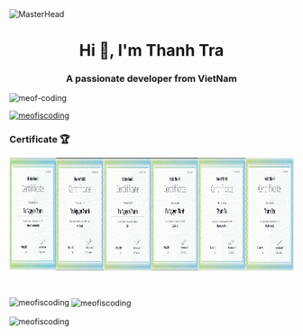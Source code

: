 <div>
  <img src="https://github.com/meofiscoding/meofiscoding/blob/main/Asset/MasterHead.gif" alt="MasterHead" style="width: 1000px; height: 500px">
</div>

<h1 align="center">Hi 👋, I'm Thanh Tra</h1>
<h3 align="center">A passionate developer from VietNam</h3>

<p align="left"> <img src="https://komarev.com/ghpvc/?username=meofiscoding&label=Profile%20views&color=0e75b6&style=flat" alt="meof-coding" /> </p>
<p align="left"> <a href="https://github.com/ryo-ma/github-profile-trophy"><img src="https://github-profile-trophy.vercel.app/?username=meofiscoding" alt="meofiscoding" /></a> </p>
<h3 align="left">Certificate 🏆</h3>
<div style="display: flex">
<a href="https://www.hackerrank.com/certificates/iframe/4d46d90460e6">
  <img src="https://github.com/meofiscoding/meofiscoding/blob/main/Certificate/RestAPICertificate.png" alt="HackerRank Certificate" height="200">
</a>
<a href="https://www.hackerrank.com/certificates/bbb3deed8bdd">
  <img src="https://github.com/meofiscoding/meofiscoding/blob/main/Certificate/C%23Certificate.png" alt="HackerRank Certificate" height="200">
</a>
  <a href="https://www.hackerrank.com/certificates/3bb4b1bc28bc">
  <img src="https://github.com/meofiscoding/meofiscoding/blob/main/Certificate/CSSCertificate.png" alt="HackerRank Certificate" height="200">
</a>
</a>
  <a href="https://www.hackerrank.com/certificates/95639f6bb78d">
  <img src="https://github.com/meofiscoding/meofiscoding/blob/main/Certificate/SQL(Basic).png" alt="HackerRank Certificate" height="200">
</a>
</a>
  <a href="https://www.hackerrank.com/certificates/73838a48dc77">
  <img src="https://github.com/meofiscoding/meofiscoding/blob/main/Certificate/SQL(Intermediate).png" alt="HackerRank Certificate" height="200">
</a>
</a>
  <a href="https://www.hackerrank.com/certificates/cacbd9890003">
  <img src="https://github.com/meofiscoding/meofiscoding/blob/main/Certificate/SQL(Advanced).png" alt="HackerRank Certificate" height="200">
</a>
</div>
<p align="left"> <a href="https://twitter.com/" target="blank"><img src="https://img.shields.io/twitter/follow/?logo=twitter&style=for-the-badge" alt="" /></a> </p>

<p><img align="left" src="https://github-readme-stats.vercel.app/api/top-langs?username=meofiscoding&show_icons=true&locale=en&layout=compact" alt="meofiscoding" /></p>

<p>&nbsp;<img align="center" src="https://github-readme-stats.vercel.app/api?username=meofiscoding&show_icons=true&locale=en" alt="meofiscoding" /></p>

<p><img align="center" src="https://github-readme-streak-stats.herokuapp.com/?user=meofiscoding&" alt="meofiscoding" /></p>

